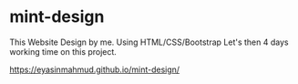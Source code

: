 # mint-design
This Website Design by me. Using HTML/CSS/Bootstrap Let's then 4 days working time on this project.

https://eyasinmahmud.github.io/mint-design/
